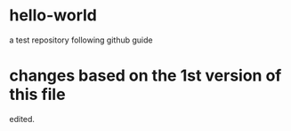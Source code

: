 # hello-world
a test repository following github guide 

# changes based on the 1st version of this file
edited.
